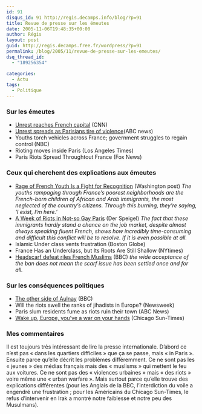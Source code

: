 ```yaml
---
id: 91
disqus_id: 91 http://regis.decamps.info/blog/?p=91
title: Revue de presse sur les émeutes
date: 2005-11-06T19:48:35+00:00
author: Régis
layout: post
guid: http://regis.decamps.free.fr/wordpress/?p=91
permalink: /blog/2005/11/revue-de-presse-sur-les-emeutes/
dsq_thread_id:
  - "189256354"

categories:
  - Actu
tags:
  - Politique
---
```

### Sur les émeutes 

  * [Unrest reaches French capital](http://www.cnn.com/2005/WORLD/europe/11/06/france.riots/index.html) (CNN)
  * [Unrest spreads as Parisians tire of violence](http://www.abc.net.au/news/newsitems/200511/s1498652.htm)(ABC news)
  * Youths torch vehicles across France; government struggles to regain control (NBC)
  * Rioting moves inside Paris (Los Angeles Times)
  * Paris Riots Spread Throughtout France (Fox News)

### Ceux qui cherchent des explications aux émeutes

  * [Rage of French Youth Is a Fight for Recognition](http://www.washingtonpost.com/wp-dyn/content/article/2005/11/05/AR2005110501515.html) (Washington post) _The youths rampaging through France’s poorest neighborhoods are the French-born children of African and Arab immigrants, the most neglected of the country’s citizens. Through this burning, they’re saying, &lsquo;I exist, I’m here.’_
  * [A Week of Riots in Not-so Gay Paris](http://service.spiegel.de/cache/international/0,1518,383109,00.html) (Der Speigel) _The fact that these immigrants hardly stand a chance on the job market, despite almost always speaking fluent French, shows how incredibly time-consuming and difficult this conflict will be to resolve. If it is even possible at all._
  * Islamic Under class vents frustration (Boston Globe)
  * France Has an Underclass, but Its Roots Are Still Shallow (NYtimes)
  *  [Headscarf defeat riles French Muslims](http://news.bbc.co.uk/1/hi/world/europe/4395934.stm) (BBC) _the wide acceptance of the ban does not mean the scarf issue has been settled once and for all._

### Sur les conséquences politiques

  *  [The other side of Aulnay](http://news.bbc.co.uk/1/hi/world/europe/4410980.stm) (BBC)
  * Will the riots swell the ranks of jihadists in Europe? (Newsweek)
  * Paris slum residents fume as riots ruin their town (ABC News)
  * [Wake up, Europe, you’ve a war on your hands](http://www.suntimes.com/output/steyn/cst-edt-steyn06.html) (Chicago Sun-Times) 

### Mes commentaires

Il est toujours très intéressant de lire la presse internationale. D’abord ce n’est pas « dans les quartiers difficiles » que ça se passe, mais « in Paris ». Ensuite parce qu’elle décrit les problèmes différemment. Ce ne sont pas les « jeunes » des médias français mais des « muslisms » qui mettent le feu aux voitures. Ce ne sont pas des « violences urbaines » mais « des riots » voire même une « urban warfare ». Mais surtout parce qu’elle trouve des explications différentes (pour les Anglais de la BBC, l’interdiction du voile a engendré une frustration ; pour les Américains du Chicago Sun-Times, le refus d’intervenir en Irak a montré notre faiblesse et notre peu des Musulmans).
